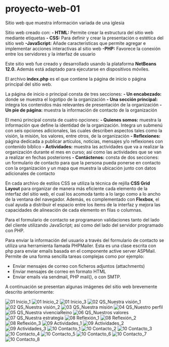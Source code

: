 # proyecto-web-01
Sitio web que muestra información variada de una iglesia

Sitio web creado con:
**- HTML:**	Permite crear la estructura del sitio web mediante etiquetas
**- CSS:**	Para definir y crear la presentación o estética del sitio web
**-JavaScript:**	Añade características que permite agregar e implementar acciones interactivas al sitio web
**-PHP:**	Favorece la conexión entre los servidores y la interfaz de usuario

Este sitio web fue creado y desarrollado usando la plataforma **NetBeans 12.0.** Además está adaptado para ejecutarse en dispositivos móviles.

El archivo **index.php** es el que contiene la página de inicio o página principal del sitio web.

La página de inicio o principal consta de tres secciones: 
**- Un encabezado:**	donde se muestra el logotipo de la organización
**- Una sección principal:**	integra los contenidos más relevantes de presentación de la organización 
**- Un pie de página:** 	muestra la información de contacto de la organización

El menú principal consta de cuatro opciones: 
**- Quienes somos:**	muestra la información que define la identidad de la organización. Integra un submenú con seis opciones adicionales, las cuales describen aspectos tales como la visión, la misión, los valores, entre otros, de la organización
**- Reflexiones:**	página dedicada a publicar artículos, noticias, mensajes y/o reflexiones con contenido bíblico
**- Actividades:**	muestra las actividades que va a realizar la organización durante el mes en curso; así como las actividades que se van a realizar en fechas posteriores 
**- Contáctenos:**	consta de dos secciones: un formulario de contacto para que la persona pueda ponerse en contacto con la organización y un mapa que muestra la ubicación junto con datos adicionales de contacto

En cada archivo de estilos CSS se utiliza la técnica de rejilla **CSS Grid Layout** para organizar de manera más eficiente cada elemento de la interfaz del sitio web, el cual los acomoda tanto a lo largo como a lo ancho de la ventana del navegador. Además, es complementado con **Flexbox**, el cual ayuda a distribuir el espacio entre los ítems de la interfaz y mejora las capacidades de alineación de cada elemento en filas o columnas.

Para el formulario de contacto se programaron validaciones tanto del lado del cliente utilizando JavaScript; así como del lado del servidor programado con PHP.

Para enviar la información del usuario a través del formulario de contacto se utiliza una herramienta  llamada PHPMailer. Esta es una clase escrita con php para enviar emails basada en el componente active server ASPMail. Permite de una forma sencilla tareas complejas como por ejemplo:
- Enviar mensajes de correo con ficheros adjuntos (attachments) 
- Enviar mensajes de correo en formato HTML 
- Enviar emails via sendmail, PHP mail(), o con SMTP.

A continuación se presentan algunas imágenes del sitio web brevemente descrito anteriormente:

![01  Inicio_1](https://github.com/misproyectosweb/proyecto-web-01/assets/98922137/070dddf3-d201-4478-a03a-c6904848e843)
![01  Inicio_2](https://github.com/misproyectosweb/proyecto-web-01/assets/98922137/78b5f2fb-e6b8-4b85-8606-4a45e958894d)
![01  Inicio_3](https://github.com/misproyectosweb/proyecto-web-01/assets/98922137/a3b795fc-62cc-423a-a359-dbb2b9edf150)
![02  QS_Nuestra visión_1](https://github.com/misproyectosweb/proyecto-web-01/assets/98922137/3e628051-7766-4548-b366-02138887710f)
![02  QS_Nuestra visión_2](https://github.com/misproyectosweb/proyecto-web-01/assets/98922137/a5b3caeb-d4f2-4a05-98d1-e8316e8b6de4)
![03  QS_Nuestra misión](https://github.com/misproyectosweb/proyecto-web-01/assets/98922137/8882809d-0d1f-48cd-8b4b-d884bde0e603)
![04  QS_Nuestro perfil](https://github.com/misproyectosweb/proyecto-web-01/assets/98922137/1d9347f4-e324-44a5-a44a-8db582a43e82)
![05  QS_Nuestra vivenciaReino](https://github.com/misproyectosweb/proyecto-web-01/assets/98922137/d3d7448b-6b4c-435a-8221-76a9a155bc4a)
![06  QS_Nuestros valores](https://github.com/misproyectosweb/proyecto-web-01/assets/98922137/06b861b5-4a8b-45d6-bdf3-602c9481aaf6)
![07  QS_Nuestra estrategia](https://github.com/misproyectosweb/proyecto-web-01/assets/98922137/b970e191-4001-4e27-b26f-1142f5909576)
![08  Reflexión_1](https://github.com/misproyectosweb/proyecto-web-01/assets/98922137/81fe4a54-9eed-43b7-bc85-55fc4a5300df)
![08  Reflexión_2](https://github.com/misproyectosweb/proyecto-web-01/assets/98922137/98cef37f-e17f-4787-9614-96c5cc9206b1)
![08  Reflexión_3](https://github.com/misproyectosweb/proyecto-web-01/assets/98922137/04521347-4a1d-406e-8676-d303b215bc6e)
![09  Actividades_1](https://github.com/misproyectosweb/proyecto-web-01/assets/98922137/0da78519-aa99-4105-8d3c-709394825264)
![09  Actividades_2](https://github.com/misproyectosweb/proyecto-web-01/assets/98922137/23fbbf01-7d87-4d4c-a882-aca7a1394b76)
![09  Actividades_3](https://github.com/misproyectosweb/proyecto-web-01/assets/98922137/796daa54-fd08-4309-baea-6e0ba192394a)
![10  Contacto_1](https://github.com/misproyectosweb/proyecto-web-01/assets/98922137/abeb4db6-39f5-42b4-af10-872a676bd264)
![10  Contacto_2](https://github.com/misproyectosweb/proyecto-web-01/assets/98922137/b67ba119-e0de-483e-9d1f-40586bdc30bd)
![10  Contacto_3](https://github.com/misproyectosweb/proyecto-web-01/assets/98922137/ae15cf01-120e-4cff-8ed9-f0c6729e32f1)
![10  Contacto_4](https://github.com/misproyectosweb/proyecto-web-01/assets/98922137/6aa5fa36-a1f1-4d37-be22-2f9beb21d585)
![10  Contacto_5](https://github.com/misproyectosweb/proyecto-web-01/assets/98922137/c2646809-127c-4eae-afde-2bf6b8908b61)
![10  Contacto_6](https://github.com/misproyectosweb/proyecto-web-01/assets/98922137/61eed3d9-fabe-4cfd-bf3a-465b3168a0a3)
![10  Contacto_7](https://github.com/misproyectosweb/proyecto-web-01/assets/98922137/094272d3-1150-4e40-8791-92d2af59184d)
![10  Contacto_8](https://github.com/misproyectosweb/proyecto-web-01/assets/98922137/2014e86f-396b-4d27-ad99-3bad04cfc902)
